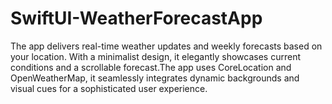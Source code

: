 # SwiftUI-WeatherForecastApp
The app delivers real-time weather updates and weekly forecasts based on your location. With a minimalist design, it elegantly showcases current conditions and a scrollable forecast.The app uses CoreLocation and OpenWeatherMap, it seamlessly integrates dynamic backgrounds and visual cues for a sophisticated user experience.


